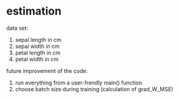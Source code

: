 # estimation

data set:
   1. sepal length in cm
   2. sepal width in cm
   3. petal length in cm
   4. petal width in cm

future improvement of the code:
  1. run everything from a user-frendly main() function
  2. choose batch size during training (calculation of grad_W_MSE)
